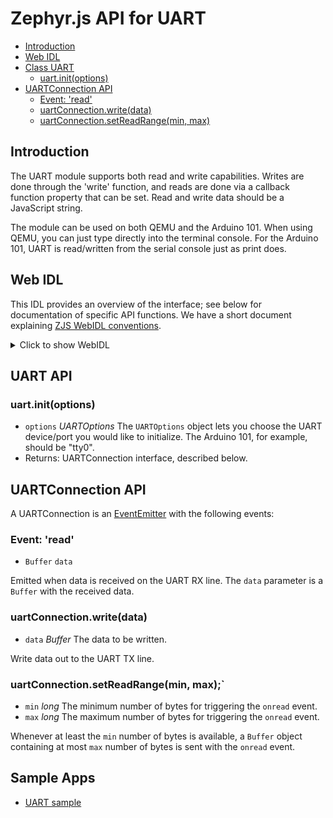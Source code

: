Zephyr.js API for UART
======================

* [Introduction](#introduction)
* [Web IDL](#web-idl)
* [Class UART](#uart-api)
  * [uart.init(options)](#uartinitoptions)
* [UARTConnection API](#uartconnection-api)
  * [Event: 'read'](#event-read)
  * [uartConnection.write(data)](#uartconnectionwritedata)
  * [uartConnection.setReadRange(min, max)](#uartconnectionsetreadrangemin-max)

Introduction
------------
The UART module supports both read and write capabilities. Writes are
done through the 'write' function, and reads are done via a callback function property that
can be set. Read and write data should be a JavaScript string.

The module can be used on both QEMU and the Arduino 101. When using QEMU, you
can just type directly into the terminal console. For the Arduino 101, UART is
read/written from the serial console just as print does.

Web IDL
-------
This IDL provides an overview of the interface; see below for
documentation of specific API functions.  We have a short document
explaining [ZJS WebIDL conventions](Notes_on_WebIDL.md).

<details>
<summary>Click to show WebIDL</summary>
<pre>// require returns a UART object
// var uart = require('uart');
interface UART {
    UARTConnection init(UARTOptions options);
};<p>dictionary UARTOptions {
    string port;
    // long baud = 115200;
    // long dataBits = 8;
    // long stopBits = 1;
    // UARTParity parity = "none";
    // boolean flowControl = false;
};<p>[ExternalInterface=(buffer,Buffer)]
interface UARTConnection: EventEmitter {
    // void close();
    void write(Buffer data);
    void setReadRange(long min, long max);
};<p>enum UARTParity { "none", "event", "odd" }
</pre>
</details>

UART API
--------
### uart.init(options)
* `options` *UARTOptions* The `UARTOptions` object lets you choose the
  UART device/port you would like to initialize. The Arduino 101, for
  example, should be "tty0".
* Returns: UARTConnection interface, described below.

UARTConnection API
------------------

A UARTConnection is an [EventEmitter](./events.md) with the following events:

### Event: 'read'
* `Buffer` `data`

Emitted when data is received on the UART RX line. The `data` parameter is a
`Buffer` with the received data.

### uartConnection.write(data)
* `data` *Buffer* The data to be written.

Write data out to the UART TX line.

### uartConnection.setReadRange(min, max);`
* `min` *long* The minimum number of bytes for triggering the `onread` event.
* `max` *long* The maximum number of bytes for triggering the `onread` event.

Whenever at least the `min` number of bytes is available, a `Buffer` object
containing at most `max` number of bytes is sent with the `onread` event.

Sample Apps
-----------
* [UART sample](../samples/UART.js)
